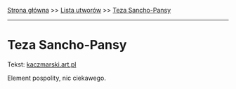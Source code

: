 [Strona główna](../index.md) >> [Lista utworów](../list.md) >> [Teza Sancho-Pansy](593.md)

---

# Teza Sancho-Pansy

Tekst: [kaczmarski.art.pl](https://www.kaczmarski.art.pl/tworczosc/wiersze/teza-sancho-pansy/)

Element pospolity, nic ciekawego.
